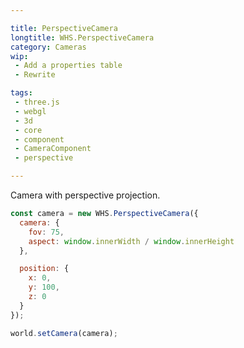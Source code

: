 ```yaml
---

title: PerspectiveCamera
longtitle: WHS.PerspectiveCamera
category: Cameras
wip: 
 - Add a properties table
 - Rewrite

tags:
 - three.js
 - webgl
 - 3d
 - core
 - component
 - CameraComponent
 - perspective

---
```


Camera with perspective projection.

```javascript
const camera = new WHS.PerspectiveCamera({
  camera: {
    fov: 75,
    aspect: window.innerWidth / window.innerHeight
  },

  position: {
    x: 0,
    y: 100,
    z: 0
  }
});

world.setCamera(camera);
```
